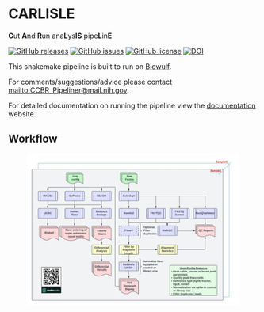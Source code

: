 # CARLISLE

**C**ut **A**nd **R**un ana**L**ys**IS** pipe**L**in**E**

[![GitHub releases](https://img.shields.io/github/release/CCBR/CARLISLE)](https://github.com/CCBR/CARLISLE/releases)
[![GitHub issues](https://img.shields.io/github/issues/CCBR/CARLISLE)](https://github.com/CCBR/CARLISLE/issues)
[![GitHub license](https://img.shields.io/github/license/CCBR/CARLISLE)](https://github.com/CCBR/CARLISLE/blob/master/LICENSE)
[![DOI](https://zenodo.org/badge/DOI/10.5281/zenodo.10483876.svg)](https://doi.org/10.5281/zenodo.10483876)

This snakemake pipeline is built to run on [Biowulf](https://hpc.nih.gov/).

For comments/suggestions/advice please contact <mailto:CCBR_Pipeliner@mail.nih.gov>.

For detailed documentation on running the pipeline view the [documentation](https://CCBR.github.io/CARLISLE/) website.

## Workflow

<div align="center">
  <img src="https://raw.githubusercontent.com/CCBR/CARLISLE/main/docs/img/CUTandRUN_Workflow.jpeg" width="85%" height="85%">
</div>
